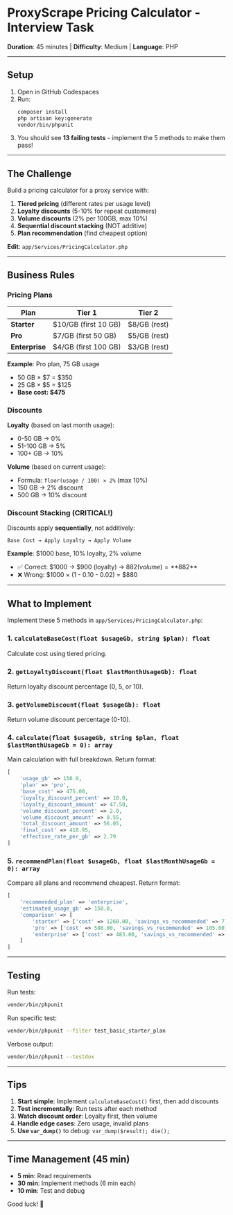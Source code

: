 # ProxyScrape Pricing Calculator - Interview Task

**Duration**: 45 minutes | **Difficulty**: Medium | **Language**: PHP

---

## Setup

1. Open in GitHub Codespaces
2. Run:
   ```bash
   composer install
   php artisan key:generate
   vendor/bin/phpunit
   ```
3. You should see **13 failing tests** - implement the 5 methods to make them pass!

---

## The Challenge

Build a pricing calculator for a proxy service with:
1. **Tiered pricing** (different rates per usage level)
2. **Loyalty discounts** (5-10% for repeat customers)
3. **Volume discounts** (2% per 100GB, max 10%)
4. **Sequential discount stacking** (NOT additive)
5. **Plan recommendation** (find cheapest option)

**Edit**: `app/Services/PricingCalculator.php`

---

## Business Rules

### Pricing Plans

| Plan | Tier 1 | Tier 2 |
|------|--------|--------|
| **Starter** | $10/GB (first 10 GB) | $8/GB (rest) |
| **Pro** | $7/GB (first 50 GB) | $5/GB (rest) |
| **Enterprise** | $4/GB (first 100 GB) | $3/GB (rest) |

**Example**: Pro plan, 75 GB usage
- 50 GB × $7 = $350
- 25 GB × $5 = $125
- **Base cost: $475**

### Discounts

**Loyalty** (based on last month usage):
- 0-50 GB → 0%
- 51-100 GB → 5%
- 100+ GB → 10%

**Volume** (based on current usage):
- Formula: `floor(usage / 100) × 2%` (max 10%)
- 150 GB → 2% discount
- 500 GB → 10% discount

### Discount Stacking (CRITICAL!)

Discounts apply **sequentially**, not additively:

```
Base Cost → Apply Loyalty → Apply Volume
```

**Example**: $1000 base, 10% loyalty, 2% volume
- ✅ Correct: $1000 → $900 (loyalty) → $882 (volume) = **$882**
- ❌ Wrong: $1000 × (1 - 0.10 - 0.02) = $880

---

## What to Implement

Implement these 5 methods in `app/Services/PricingCalculator.php`:

### 1. `calculateBaseCost(float $usageGb, string $plan): float`
Calculate cost using tiered pricing.

### 2. `getLoyaltyDiscount(float $lastMonthUsageGb): float`
Return loyalty discount percentage (0, 5, or 10).

### 3. `getVolumeDiscount(float $usageGb): float`
Return volume discount percentage (0-10).

### 4. `calculate(float $usageGb, string $plan, float $lastMonthUsageGb = 0): array`
Main calculation with full breakdown. Return format:
```php
[
    'usage_gb' => 150.0,
    'plan' => 'pro',
    'base_cost' => 475.00,
    'loyalty_discount_percent' => 10.0,
    'loyalty_discount_amount' => 47.50,
    'volume_discount_percent' => 2.0,
    'volume_discount_amount' => 8.55,
    'total_discount_amount' => 56.05,
    'final_cost' => 418.95,
    'effective_rate_per_gb' => 2.79
]
```

### 5. `recommendPlan(float $usageGb, float $lastMonthUsageGb = 0): array`
Compare all plans and recommend cheapest. Return format:
```php
[
    'recommended_plan' => 'enterprise',
    'estimated_usage_gb' => 150.0,
    'comparison' => [
        'starter' => ['cost' => 1260.00, 'savings_vs_recommended' => 777.00],
        'pro' => ['cost' => 588.00, 'savings_vs_recommended' => 105.00],
        'enterprise' => ['cost' => 483.00, 'savings_vs_recommended' => 0]
    ]
]
```

---

## Testing

Run tests:
```bash
vendor/bin/phpunit
```

Run specific test:
```bash
vendor/bin/phpunit --filter test_basic_starter_plan
```

Verbose output:
```bash
vendor/bin/phpunit --testdox
```

---

## Tips

1. **Start simple**: Implement `calculateBaseCost()` first, then add discounts
2. **Test incrementally**: Run tests after each method
3. **Watch discount order**: Loyalty first, then volume
4. **Handle edge cases**: Zero usage, invalid plans
5. **Use `var_dump()`** to debug: `var_dump($result); die();`

---

## Time Management (45 min)

- **5 min**: Read requirements
- **30 min**: Implement methods (6 min each)
- **10 min**: Test and debug

Good luck! 🚀
